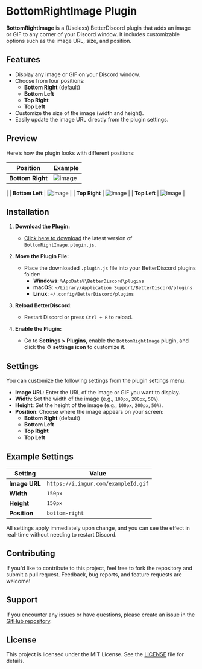 # BottomRightImage Plugin

**BottomRightImage** is a (Useless) BetterDiscord plugin that adds an image or GIF to any corner of your Discord window. It includes customizable options such as the image URL, size, and position.

## Features

- Display any image or GIF on your Discord window.
- Choose from four positions:
  - **Bottom Right** (default)
  - **Bottom Left**
  - **Top Right**
  - **Top Left**
- Customize the size of the image (width and height).
- Easily update the image URL directly from the plugin settings.

## Preview

Here’s how the plugin looks with different positions:

| Position      | Example                                           |
|---------------|---------------------------------------------------|
| **Bottom Right** | ![image](https://github.com/user-attachments/assets/2793cd86-7b35-4b86-9e91-aa9538337611)
 |
| **Bottom Left**  |  ![image](https://github.com/user-attachments/assets/3f4c0b9f-4196-475a-8d48-4f5bd97eaeeb)
 |
| **Top Right**    |  ![image](https://github.com/user-attachments/assets/100ef818-2183-4879-bacb-ce231c83bb14)
   |
| **Top Left**     |   ![image](https://github.com/user-attachments/assets/7ad1a37f-ac72-4189-babe-7a453cb303cd)
   |

## Installation

1. **Download the Plugin:**
   - [Click here to download](https://github.com/ElBFCambiaformas/BottomRightImage/raw/main/BottomRightImage.plugin.js) the latest version of `BottomRightImage.plugin.js`.

2. **Move the Plugin File:**
   - Place the downloaded `.plugin.js` file into your BetterDiscord plugins folder:
     - **Windows**: `%AppData%\BetterDiscord\plugins`
     - **macOS**: `~/Library/Application Support/BetterDiscord/plugins`
     - **Linux**: `~/.config/BetterDiscord/plugins`

3. **Reload BetterDiscord:**
   - Restart Discord or press `Ctrl + R` to reload.

4. **Enable the Plugin:**
   - Go to **Settings > Plugins**, enable the `BottomRightImage` plugin, and click the ⚙️ **settings icon** to customize it.

## Settings

You can customize the following settings from the plugin settings menu:

- **Image URL**: Enter the URL of the image or GIF you want to display.
- **Width**: Set the width of the image (e.g., `100px`, `200px`, `50%`).
- **Height**: Set the height of the image (e.g., `100px`, `200px`, `50%`).
- **Position**: Choose where the image appears on your screen:
  - **Bottom Right** (default)
  - **Bottom Left**
  - **Top Right**
  - **Top Left**

## Example Settings

| Setting      | Value                                   |
|--------------|-----------------------------------------|
| **Image URL** | `https://i.imgur.com/exampleId.gif`    |
| **Width**    | `150px`                                |
| **Height**   | `150px`                                |
| **Position** | `bottom-right`                         |

All settings apply immediately upon change, and you can see the effect in real-time without needing to restart Discord.

## Contributing

If you'd like to contribute to this project, feel free to fork the repository and submit a pull request. Feedback, bug reports, and feature requests are welcome!

## Support

If you encounter any issues or have questions, please create an issue in the [GitHub repository](https://github.com/ElBFCambiaformas/BottomRightImage/issues).

## License

This project is licensed under the MIT License. See the [LICENSE](LICENSE) file for details.
